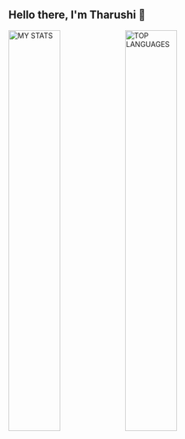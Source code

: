 ## Hello there, I'm Tharushi 👋

<!--
**tharushi-manawage/tharushi-manawage** is a ✨ _special_ ✨ repository because its `README.md` (this file) appears on your GitHub profile.

Here are some ideas to get you started:

- 🔭 I’m currently working on ...
- 🌱 I’m currently learning ...
- 👯 I’m looking to collaborate on ...
- 🤔 I’m looking for help with ...
- 💬 Ask me about ...
- 📫 How to reach me: ...
- 😄 Pronouns: ...
- ⚡ Fun fact: ...
-->

<img alt="MY STATS" align="left" width="45%" src="https://github-readme-stats.vercel.app/api?username=tharushi-manawage&show_icons=true"/>

<img alt="TOP LANGUAGES" align="left" width="45%" src="https://github-readme-stats.vercel.app/api/top-langs/?username=tharushi-manawage&layout=compact"/>
